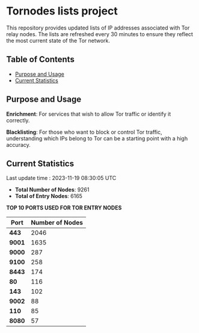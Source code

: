 # Tornodes lists project

This repository provides updated lists of IP addresses associated with Tor relay nodes. The lists are refreshed every 30 minutes to ensure they reflect the most current state of the Tor network.

## Table of Contents

- [Purpose and Usage](#purpose-and-usage)
- [Current Statistics](#current-statistics)


## Purpose and Usage

**Enrichment**: For services that wish to allow Tor traffic or identify it correctly.

**Blacklisting**: For those who want to block or control Tor traffic, understanding which IPs belong to Tor can be a starting point with a high accuracy.

## Current Statistics

Last update time : 2023-11-19 08:30:05 UTC

- **Total Number of Nodes**: 9261
- **Total of Entry Nodes**: 6165

**TOP 10 PORTS USED FOR TOR ENTRY NODES**

| **Port** | **Number of Nodes** |
|------|-----------------|
| **443**   | 2046  |
| **9001**   | 1635  |
| **9000**   | 287  |
| **9100**   | 258  |
| **8443**   | 174  |
| **80**   | 116  |
| **143**   | 102  |
| **9002**   | 88  |
| **110**   | 85  |
| **8080**   | 57  |


